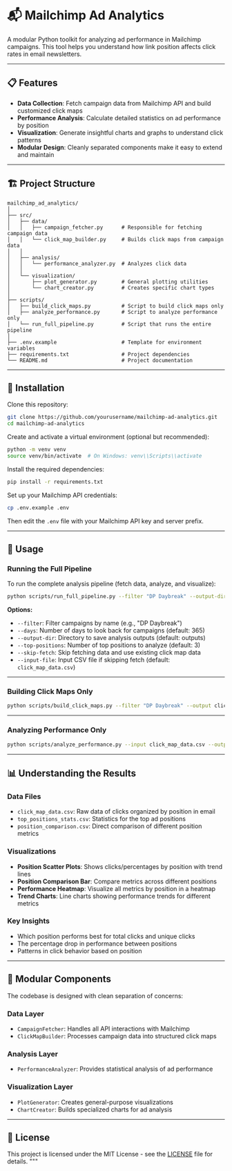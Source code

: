 # 📬 Mailchimp Ad Analytics

A modular Python toolkit for analyzing ad performance in Mailchimp campaigns. This tool helps you understand how link position affects click rates in email newsletters.

---

## 📋 Features

- **Data Collection**: Fetch campaign data from Mailchimp API and build customized click maps  
- **Performance Analysis**: Calculate detailed statistics on ad performance by position  
- **Visualization**: Generate insightful charts and graphs to understand click patterns  
- **Modular Design**: Cleanly separated components make it easy to extend and maintain  

---

## 🏗️ Project Structure

```
mailchimp_ad_analytics/
│
├── src/
│   ├── data/
│   │   ├── campaign_fetcher.py      # Responsible for fetching campaign data
│   │   └── click_map_builder.py     # Builds click maps from campaign data
│   │
│   ├── analysis/
│   │   └── performance_analyzer.py  # Analyzes click data
│   │
│   └── visualization/
│       ├── plot_generator.py        # General plotting utilities
│       └── chart_creator.py         # Creates specific chart types
│
├── scripts/
│   ├── build_click_maps.py          # Script to build click maps only
│   ├── analyze_performance.py       # Script to analyze performance only
│   └── run_full_pipeline.py         # Script that runs the entire pipeline
│
├── .env.example                     # Template for environment variables
├── requirements.txt                 # Project dependencies
└── README.md                        # Project documentation
```

---

## 🚀 Installation

Clone this repository:

```bash
git clone https://github.com/yourusername/mailchimp-ad-analytics.git
cd mailchimp-ad-analytics
```

Create and activate a virtual environment (optional but recommended):

```bash
python -m venv venv
source venv/bin/activate  # On Windows: venv\\Scripts\\activate
```

Install the required dependencies:

```bash
pip install -r requirements.txt
```

Set up your Mailchimp API credentials:

```bash
cp .env.example .env
```

Then edit the `.env` file with your Mailchimp API key and server prefix.

---

## 🔧 Usage

### Running the Full Pipeline

To run the complete analysis pipeline (fetch data, analyze, and visualize):

```bash
python scripts/run_full_pipeline.py --filter "DP Daybreak" --output-dir outputs
```

**Options:**

- `--filter`: Filter campaigns by name (e.g., "DP Daybreak")  
- `--days`: Number of days to look back for campaigns (default: 365)  
- `--output-dir`: Directory to save analysis outputs (default: outputs)  
- `--top-positions`: Number of top positions to analyze (default: 3)  
- `--skip-fetch`: Skip fetching data and use existing click map data  
- `--input-file`: Input CSV file if skipping fetch (default: `click_map_data.csv`)  

---

### Building Click Maps Only

```bash
python scripts/build_click_maps.py --filter "DP Daybreak" --output click_map_data.csv
```

---

### Analyzing Performance Only

```bash
python scripts/analyze_performance.py --input click_map_data.csv --output-dir outputs
```

---

## 📊 Understanding the Results

### Data Files

- `click_map_data.csv`: Raw data of clicks organized by position in email  
- `top_positions_stats.csv`: Statistics for the top ad positions  
- `position_comparison.csv`: Direct comparison of different position metrics  

### Visualizations

- **Position Scatter Plots**: Shows clicks/percentages by position with trend lines  
- **Position Comparison Bar**: Compare metrics across different positions  
- **Performance Heatmap**: Visualize all metrics by position in a heatmap  
- **Trend Charts**: Line charts showing performance trends for different metrics  

### Key Insights

- Which position performs best for total clicks and unique clicks  
- The percentage drop in performance between positions  
- Patterns in click behavior based on position  

---

## 🧩 Modular Components

The codebase is designed with clean separation of concerns:

### Data Layer

- `CampaignFetcher`: Handles all API interactions with Mailchimp  
- `ClickMapBuilder`: Processes campaign data into structured click maps  

### Analysis Layer

- `PerformanceAnalyzer`: Provides statistical analysis of ad performance  

### Visualization Layer

- `PlotGenerator`: Creates general-purpose visualizations  
- `ChartCreator`: Builds specialized charts for ad analysis  

---


## 📄 License

This project is licensed under the MIT License - see the [LICENSE](LICENSE) file for details.
"""